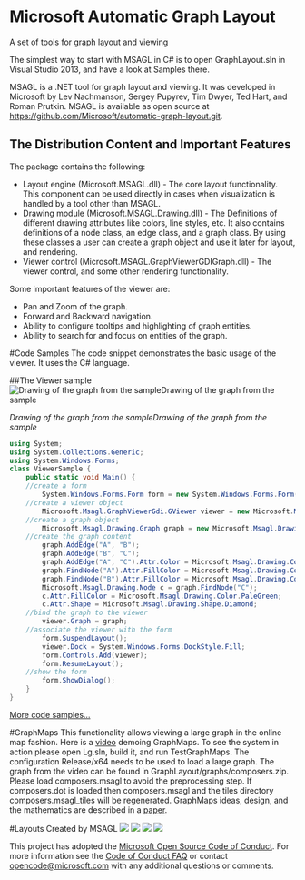 # Microsoft Automatic Graph Layout
A set of tools for graph layout and viewing

The simplest way to start with MSAGL in C# is to open GraphLayout.sln in Visual Studio 2013, and have a look at Samples there.

MSAGL is a .NET tool for graph layout and viewing. It was developed in Microsoft by Lev Nachmanson, Sergey Pupyrev, Tim Dwyer, Ted Hart, and Roman Prutkin. MSAGL is available as open source at https://github.com/Microsoft/automatic-graph-layout.git.

## The Distribution Content and Important Features
The package contains the following:

* Layout engine (Microsoft.MSAGL.dll) - The core layout functionality. This component can be used directly in cases when visualization is handled by a tool other than MSAGL.
* Drawing module (Microsoft.MSAGL.Drawing.dll) - The Definitions of different drawing attributes like colors, line styles, etc. It also contains definitions of a node class, an edge class, and a graph class. By using these classes a user can create a graph object and use it later for layout, and rendering.
* Viewer control (Microsoft.MSAGL.GraphViewerGDIGraph.dll) - The viewer control, and  some other rendering functionality.

Some important features of the viewer are:

* Pan and Zoom of the graph.
* Forward and Backward navigation.
* Ability to configure tooltips and highlighting of graph entities.
* Ability to search for and focus on entities of the graph.

#Code Samples
The code snippet demonstrates the basic usage of the viewer. It uses the C# language.

##The Viewer sample
![Drawing of the graph from the sampleDrawing of the graph from the sample](http://rmc-stage/en-us/projects/msagl/abc.jpg)

*Drawing of the graph from the sampleDrawing of the graph from the sample*

```csharp
using System;
using System.Collections.Generic; 
using System.Windows.Forms; 
class ViewerSample { 
    public static void Main() { 
    //create a form 
        System.Windows.Forms.Form form = new System.Windows.Forms.Form();
    //create a viewer object 
        Microsoft.Msagl.GraphViewerGdi.GViewer viewer = new Microsoft.Msagl.GraphViewerGdi.GViewer();
    //create a graph object 
        Microsoft.Msagl.Drawing.Graph graph = new Microsoft.Msagl.Drawing.Graph("graph");
    //create the graph content 
        graph.AddEdge("A", "B");
        graph.AddEdge("B", "C");
        graph.AddEdge("A", "C").Attr.Color = Microsoft.Msagl.Drawing.Color.Green;
        graph.FindNode("A").Attr.FillColor = Microsoft.Msagl.Drawing.Color.Magenta;
        graph.FindNode("B").Attr.FillColor = Microsoft.Msagl.Drawing.Color.MistyRose;
        Microsoft.Msagl.Drawing.Node c = graph.FindNode("C");
        c.Attr.FillColor = Microsoft.Msagl.Drawing.Color.PaleGreen;
        c.Attr.Shape = Microsoft.Msagl.Drawing.Shape.Diamond;
    //bind the graph to the viewer 
        viewer.Graph = graph;
    //associate the viewer with the form 
        form.SuspendLayout();
        viewer.Dock = System.Windows.Forms.DockStyle.Fill;
        form.Controls.Add(viewer);
        form.ResumeLayout();
    //show the form 
        form.ShowDialog();
    } 
}
```

[More code
samples…](http://rmc-stage/en-us/projects/msagl/codesamples.aspx)

#GraphMaps
This functionality allows viewing a large graph in the
online map fashion. Here is a [video](http://1drv.ms/1IsBEVh) demoing
GraphMaps. To see the system in action please open Lg.sln, build it,
and run TestGraphMaps. The configuration Release/x64 needs to be used
to load a large graph.  The graph from the video can be found in
GraphLayout/graphs/composers.zip. Please load composers.msagl to avoid
the preprocessing step.  If composers.dot is loaded then
composers.msagl and the tiles directory composers.msagl_tiles will be
regenerated. GraphMaps ideas, design, and the mathematics are described in a
[paper](http://arxiv.org/pdf/1506.06745v1.pdf).

#Layouts Created by MSAGL
![](http://rmc-stage/en-us/projects/msagl/195f1b23116b4f049b6e5dc815d96c89.png)
![](http://rmc-stage/en-us/projects/msagl/e7c8e896bfd942f7876c394c5250a584.jpg)
![](http://rmc-stage/en-us/projects/msagl/c34826a5e3af4cecbd8165fabc947b36.jpg)
![](http://rmc-stage/en-us/projects/msagl/44a7b11774a54cab92a3f75a9501601b.png)



This project has adopted the [Microsoft Open Source Code of Conduct](https://opensource.microsoft.com/codeofconduct/). For more information see the [Code of Conduct FAQ](https://opensource.microsoft.com/codeofconduct/faq/) or contact [opencode@microsoft.com](mailto:opencode@microsoft.com) with any additional questions or comments.